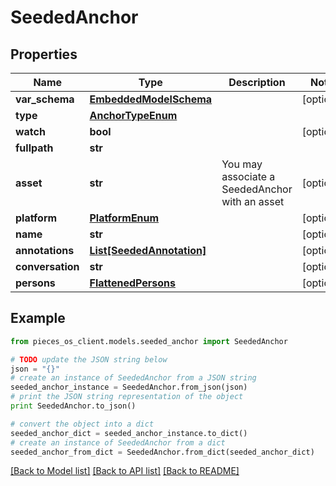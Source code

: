 # SeededAnchor


## Properties
Name | Type | Description | Notes
------------ | ------------- | ------------- | -------------
**var_schema** | [**EmbeddedModelSchema**](EmbeddedModelSchema.md) |  | [optional] 
**type** | [**AnchorTypeEnum**](AnchorTypeEnum.md) |  | 
**watch** | **bool** |  | [optional] 
**fullpath** | **str** |  | 
**asset** | **str** | You may associate a SeededAnchor with an asset | [optional] 
**platform** | [**PlatformEnum**](PlatformEnum.md) |  | [optional] 
**name** | **str** |  | [optional] 
**annotations** | [**List[SeededAnnotation]**](SeededAnnotation.md) |  | [optional] 
**conversation** | **str** |  | [optional] 
**persons** | [**FlattenedPersons**](FlattenedPersons.md) |  | [optional] 

## Example

```python
from pieces_os_client.models.seeded_anchor import SeededAnchor

# TODO update the JSON string below
json = "{}"
# create an instance of SeededAnchor from a JSON string
seeded_anchor_instance = SeededAnchor.from_json(json)
# print the JSON string representation of the object
print SeededAnchor.to_json()

# convert the object into a dict
seeded_anchor_dict = seeded_anchor_instance.to_dict()
# create an instance of SeededAnchor from a dict
seeded_anchor_from_dict = SeededAnchor.from_dict(seeded_anchor_dict)
```
[[Back to Model list]](../README.md#documentation-for-models) [[Back to API list]](../README.md#documentation-for-api-endpoints) [[Back to README]](../README.md)


